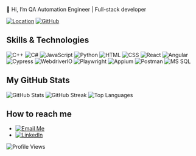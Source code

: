👋 Hi, I’m QA Automation Engineer | Full-stack developer

[![Location](https://img.shields.io/badge/Location-Ukraine-0078D7?style=for-the-badge&logo=google-maps&logoColor=white)](https://goo.gl/maps) [![GitHub](https://img.shields.io/badge/GitHub-181717?style=for-the-badge&logo=github&logoColor=white)](https://github.com/gadiim)


## Skills & Technologies
![C++](https://img.shields.io/badge/-C++-00599C?style=flat-square&logo=c%2B%2B)
![C#](https://img.shields.io/badge/-C%23-239120?style=flat-square&logo=c-sharp)
![JavaScript](https://img.shields.io/badge/-JavaScript-black?style=flat-square&logo=javascript)
![Python](https://img.shields.io/badge/-Python-blue?style=flat-square&logo=python)
![HTML](https://img.shields.io/badge/-HTML-red?style=flat-square&logo=html5)
![CSS](https://img.shields.io/badge/-CSS-blue?style=flat-square&logo=css3)
![React](https://img.shields.io/badge/-React-61DAFB?style=flat-square&logo=react)
![Angular](https://img.shields.io/badge/-Angular-DD0031?style=flat-square&logo=angular)
![Cypress](https://img.shields.io/badge/-Cypress-17202C?style=flat-square&logo=cypress)
![WebdriverIO](https://img.shields.io/badge/-WebdriverIO-EA5906?style=flat-square&logo=webdriverio)
![Playwright](https://img.shields.io/badge/-Playwright-2EAD33?style=flat-square&logo=playwright)
![Appium](https://img.shields.io/badge/-Appium-472889?style=flat-square&logo=appium)
![Postman](https://img.shields.io/badge/-Postman-FF6C37?style=flat-square&logo=postman)
![MS SQL](https://img.shields.io/badge/-MS%20SQL-CC2927?style=flat-square&logo=microsoft-sql-server)

## My GitHub Stats
![GitHub Stats](https://github-readme-stats.vercel.app/api?username=gadiim)
![GitHub Streak](https://streak-stats.demolab.com?user=gadiim)
![Top Languages](https://github-readme-stats.vercel.app/api/top-langs/?username=gadiim)

## How to reach me
- [![Email Me](https://img.shields.io/badge/Email_Me-1E88E5?style=for-the-badge&logo=minutemailer&logoColor=white)](mailto:gmelnik@bigmir.net)
- [![LinkedIn](https://img.shields.io/badge/LinkedIn-0077B5?style=for-the-badge&logo=linkedin&logoColor=white)](https://www.linkedin.com/in/hennadii-melnyk-26571b24a/)



![Profile Views](https://komarev.com/ghpvc/?username=gadiim&color=brightgreen)



